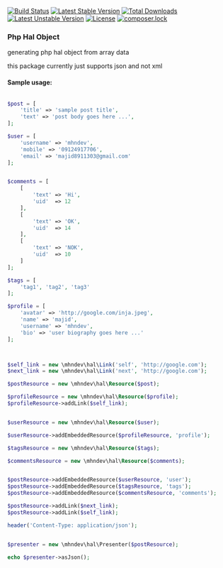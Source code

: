 [![Build Status](https://travis-ci.org/mhndev/hal.svg?branch=master)](https://travis-ci.org/mhndev/hal)
[![Latest Stable Version](https://poser.pugx.org/mhndev/hal/v/stable)](https://packagist.org/packages/mhndev/hal)
[![Total Downloads](https://poser.pugx.org/mhndev/hal/downloads)](https://packagist.org/packages/mhndev/hal)
[![Latest Unstable Version](https://poser.pugx.org/mhndev/hal/v/unstable)](https://packagist.org/packages/mhndev/hal)
[![License](https://poser.pugx.org/mhndev/hal/license)](https://packagist.org/packages/mhndev/hal)
[![composer.lock](https://poser.pugx.org/mhndev/hal/composerlock)](https://packagist.org/packages/mhndev/hal)



### Php Hal Object 

generating php hal object from array data

this package currently just supports  json and not xml


#### Sample usage:

```php

$post = [
    'title' => 'sample post title',
    'text' => 'post body goes here ...',
];

$user = [
    'username' => 'mhndev',
    'mobile' => '09124917706',
    'email' => 'majid8911303@gmail.com'
];


$comments = [
    [
        'text' => 'Hi',
        'uid'  => 12
    ],
    [
        'text' => 'OK',
        'uid'  => 14
    ],
    [
        'text' => 'NOK',
        'uid'  => 10
    ]
];

$tags = [
    'tag1', 'tag2', 'tag3'
];

$profile = [
    'avatar' => 'http://google.com/inja.jpeg',
    'name' => 'majid',
    'username' => 'mhndev',
    'bio' => 'user biography goes here ...'
];



$self_link = new \mhndev\hal\Link('self', 'http://google.com');
$next_link = new \mhndev\hal\Link('next', 'http://google.com');

$postResource = new \mhndev\hal\Resource($post);

$profileResource = new \mhndev\hal\Resource($profile);
$profileResource->addLink($self_link);


$userResource = new \mhndev\hal\Resource($user);

$userResource->addEmbeddedResource($profileResource, 'profile');

$tagsResource = new \mhndev\hal\Resource($tags);

$commentsResource = new \mhndev\hal\Resource($comments);


$postResource->addEmbeddedResource($userResource, 'user');
$postResource->addEmbeddedResource($tagsResource, 'tags');
$postResource->addEmbeddedResource($commentsResource, 'comments');

$postResource->addLink($next_link);
$postResource->addLink($self_link);

header('Content-Type: application/json');


$presenter = new \mhndev\hal\Presenter($postResource);

echo $presenter->asJson();

```